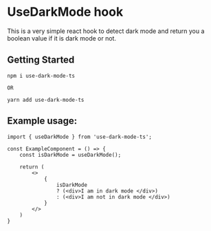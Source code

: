 # UseDarkMode hook
This is a very simple react hook to detect dark mode and return you a boolean value if it is dark mode or not.

## Getting Started
```
npm i use-dark-mode-ts

OR

yarn add use-dark-mode-ts
```

## Example usage:

```
import { useDarkMode } from 'use-dark-mode-ts';

const ExampleComponent = () => {
    const isDarkMode = useDarkMode();

    return (
        <>
            {
                isDarkMode
                ? (<div>I am in dark mode </div>)
                : (<div>I am not in dark mode </div>)
            }
        </>
    )
}
```
